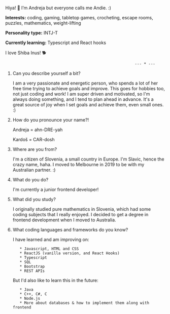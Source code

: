   Hiya! :cherry_blossom: I’m Andreja but everyone calls me Andie. :)

   **Interests:** coding, gaming, tabletop games, crocheting, escape rooms, puzzles, mathematics, weight-lifting 

   **Personality type:** INTJ-T
  
   **Currently learning:** Typescript and React hooks
  
  I love Shiba Inus! :dog2: 

                                                             --- * ---

1. Can you describe yourself a bit? 

      I am a very passionate and energetic person, who spends a lot of her free time trying to achieve goals and improve. 
      This goes for hobbies too, not just coding and work! I am super driven and motivated, so I'm always doing something, 
      and I tend to plan ahead in advance. It's a great source of joy when I set goals and achieve them, even small ones. :)

2. How do you pronounce your name?!

      Andreja = ahn-DRE-yah 

      Kardoš = CAR-dosh

3. Where are you from? 

      I'm a citizen of Slovenia, a small country in Europe. I'm Slavic, hence the crazy name, haha. 
      I moved to Melbourne in 2019 to be with my Australian partner. :)

4. What do you do?

      I'm currently a junior frontend developer!
      
5. What did you study? 

      I originally studied pure mathematics in Slovenia, which had some coding subjects that I really enjoyed. 
      I decided to get a degree in frontend development when I moved to Australia. 
      
6. What coding languages and frameworks do you know? 

      I have learned and am improving on:
      
          * Javascript, HTML and CSS
          * ReactJS (vanilla version, and React Hooks)
          * Typescript
          * SQL
          * Bootstrap
          * REST APIs
      
      But I'd also like to learn this in the future: 
      
          * Java
          * C++, C#, C
          * Node.js
          * More about databases & how to implement them along with frontend

<!---
AndrejaKardos/AndrejaKardos is a ✨ special ✨ repository because its `README.md` (this file) appears on your GitHub profile.
You can click the Preview link to take a look at your changes.
--->

